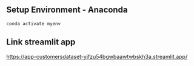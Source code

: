 ## Setup Environment - Anaconda
```
conda activate myenv
```


## Link streamlit app
https://app-customersdataset-yjfzu54bgwbaawtwbskh3a.streamlit.app/
